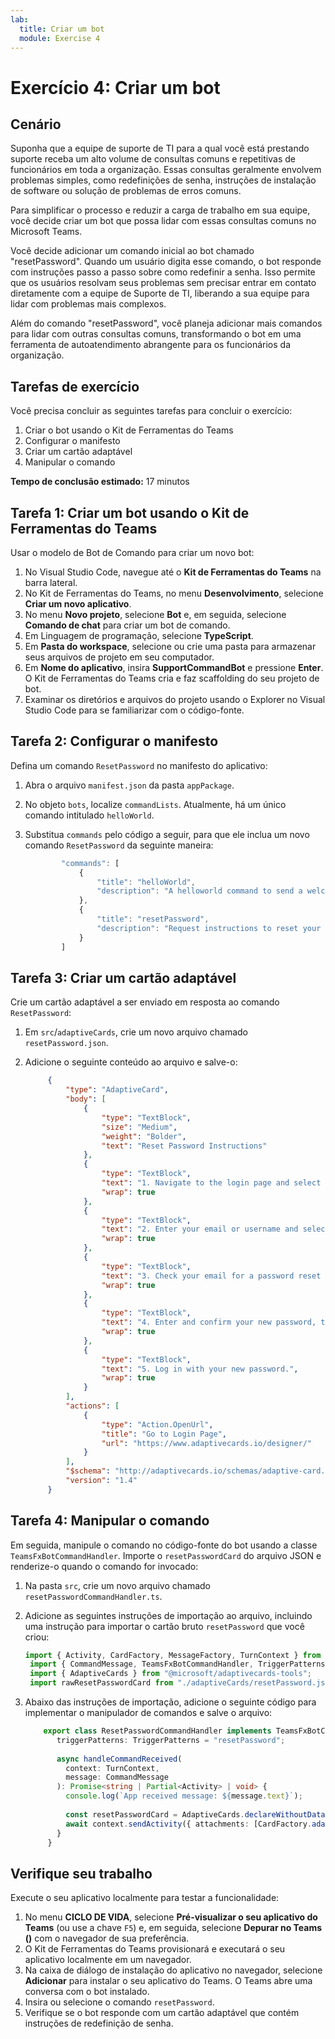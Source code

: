 ```yaml
---
lab:
  title: Criar um bot
  module: Exercise 4
---
```


# Exercício 4: Criar um bot

## Cenário

Suponha que a equipe de suporte de TI para a qual você está prestando suporte receba um alto volume de consultas comuns e repetitivas de funcionários em toda a organização. Essas consultas geralmente envolvem problemas simples, como redefinições de senha, instruções de instalação de software ou solução de problemas de erros comuns.

Para simplificar o processo e reduzir a carga de trabalho em sua equipe, você decide criar um bot que possa lidar com essas consultas comuns no Microsoft Teams.

Você decide adicionar um comando inicial ao bot chamado "resetPassword". Quando um usuário digita esse comando, o bot responde com instruções passo a passo sobre como redefinir a senha. Isso permite que os usuários resolvam seus problemas sem precisar entrar em contato diretamente com a equipe de Suporte de TI, liberando a sua equipe para lidar com problemas mais complexos.

Além do comando "resetPassword", você planeja adicionar mais comandos para lidar com outras consultas comuns, transformando o bot em uma ferramenta de autoatendimento abrangente para os funcionários da organização.

## Tarefas de exercício

Você precisa concluir as seguintes tarefas para concluir o exercício:

1. Criar o bot usando o Kit de Ferramentas do Teams
2. Configurar o manifesto
3. Criar um cartão adaptável
4. Manipular o comando

**Tempo de conclusão estimado:** 17 minutos

## Tarefa 1: Criar um bot usando o Kit de Ferramentas do Teams

Usar o modelo de Bot de Comando para criar um novo bot:

1. No Visual Studio Code, navegue até o **Kit de Ferramentas do Teams** na barra lateral.
2. No Kit de Ferramentas do Teams, no menu **Desenvolvimento**, selecione **Criar um novo aplicativo**.
3. No menu **Novo projeto**, selecione **Bot** e, em seguida, selecione **Comando de chat** para criar um bot de comando.
4. Em Linguagem de programação, selecione **TypeScript**.
5. Em **Pasta do workspace**, selecione ou crie uma pasta para armazenar seus arquivos de projeto em seu computador.
6. Em **Nome do aplicativo**, insira **SupportCommandBot** e pressione **Enter**.  O Kit de Ferramentas do Teams cria e faz scaffolding do seu projeto de bot.
7. Examinar os diretórios e arquivos do projeto usando o Explorer no Visual Studio Code para se familiarizar com o código-fonte.

## Tarefa 2: Configurar o manifesto

Defina um comando `ResetPassword` no manifesto do aplicativo:

1. Abra o arquivo `manifest.json` da pasta `appPackage`.
2. No objeto `bots`, localize `commandLists`.  Atualmente, há um único comando intitulado `helloWorld`.
3. Substitua `commands` pelo código a seguir, para que ele inclua um novo comando `ResetPassword` da seguinte maneira:

    ```typescript
            "commands": [
                {
                    "title": "helloWorld",
                    "description": "A helloworld command to send a welcome message"
                },
                {
                    "title": "resetPassword",
                    "description": "Request instructions to reset your password"
                }
            ]
    ```

## Tarefa 3: Criar um cartão adaptável

Crie um cartão adaptável a ser enviado em resposta ao comando `ResetPassword`:

1. Em `src`/`adaptiveCards`, crie um novo arquivo chamado `resetPassword.json`.
2. Adicione o seguinte conteúdo ao arquivo e salve-o:

   ```json
        {
            "type": "AdaptiveCard",
            "body": [
                {
                    "type": "TextBlock",
                    "size": "Medium",
                    "weight": "Bolder",
                    "text": "Reset Password Instructions"
                },
                {
                    "type": "TextBlock",
                    "text": "1. Navigate to the login page and select 'Forgot Password'.",
                    "wrap": true
                },
                {
                    "type": "TextBlock",
                    "text": "2. Enter your email or username and select 'Submit'.",
                    "wrap": true
                },
                {
                    "type": "TextBlock",
                    "text": "3. Check your email for a password reset link and select it.",
                    "wrap": true
                },
                {
                    "type": "TextBlock",
                    "text": "4. Enter and confirm your new password, then select 'Save'.",
                    "wrap": true
                },
                {
                    "type": "TextBlock",
                    "text": "5. Log in with your new password.",
                    "wrap": true
                }
            ],
            "actions": [
                {
                    "type": "Action.OpenUrl",
                    "title": "Go to Login Page",
                    "url": "https://www.adaptivecards.io/designer/"
                }
            ],
            "$schema": "http://adaptivecards.io/schemas/adaptive-card.json",
            "version": "1.4"
        }
   ```

## Tarefa 4: Manipular o comando

Em seguida, manipule o comando no código-fonte do bot usando a classe `TeamsFxBotCommandHandler`.  Importe o `resetPasswordCard` do arquivo JSON e renderize-o quando o comando for invocado:

1. Na pasta `src`, crie um novo arquivo chamado `resetPasswordCommandHandler.ts`.
2. Adicione as seguintes instruções de importação ao arquivo, incluindo uma instrução para importar o cartão bruto `resetPassword` que você criou:

   ```typescript
   import { Activity, CardFactory, MessageFactory, TurnContext } from "botbuilder";
    import { CommandMessage, TeamsFxBotCommandHandler, TriggerPatterns } from "@microsoft/teamsfx";
    import { AdaptiveCards } from "@microsoft/adaptivecards-tools";
    import rawResetPasswordCard from "./adaptiveCards/resetPassword.json";
   ```

3. Abaixo das instruções de importação, adicione o seguinte código para implementar o manipulador de comandos e salve o arquivo:

   ```typescript
       export class ResetPasswordCommandHandler implements TeamsFxBotCommandHandler {
          triggerPatterns: TriggerPatterns = "resetPassword";
        
          async handleCommandReceived(
            context: TurnContext,
            message: CommandMessage
          ): Promise<string | Partial<Activity> | void> {
            console.log(`App received message: ${message.text}`);
        
            const resetPasswordCard = AdaptiveCards.declareWithoutData(rawResetPasswordCard).render();
            await context.sendActivity({ attachments: [CardFactory.adaptiveCard(resetPasswordCard)] });
          }
        }
   ```

## Verifique seu trabalho

Execute o seu aplicativo localmente para testar a funcionalidade:

1. No menu **CICLO DE VIDA**, selecione **Pré-visualizar o seu aplicativo do Teams** (ou use a chave `F5`) e, em seguida, selecione **Depurar no Teams ()** com o navegador de sua preferência.  
2. O Kit de Ferramentas do Teams provisionará e executará o seu aplicativo localmente em um navegador.
3. Na caixa de diálogo de instalação do aplicativo no navegador, selecione **Adicionar** para instalar o seu aplicativo do Teams.  O Teams abre uma conversa com o bot instalado.
4. Insira ou selecione o comando `resetPassword`.
5. Verifique se o bot responde com um cartão adaptável que contém instruções de redefinição de senha.
